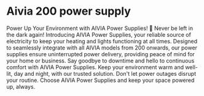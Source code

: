 # Aivia 200 power supply

Power Up Your Environment with AIVIA Power Supplies! 🔌 Never be left in the dark again! Introducing AIVIA Power Supplies, your reliable source of electricity to keep your heating and lights functioning at all times. Designed to seamlessly integrate with all AIVIA models from 200 onwards, our power supplies ensure uninterrupted power delivery, providing peace of mind for your home or business. Say goodbye to downtime and hello to continuous comfort with AIVIA Power Supplies. Keep your environment warm and well-lit, day and night, with our trusted solution. Don't let power outages disrupt your routine. Choose AIVIA Power Supplies and keep your space powered up, always.
